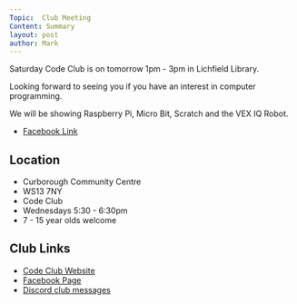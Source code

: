 ```yaml
---
Topic:  Club Meeting
Content: Summary
layout: post
author: Mark
---
```

Saturday Code Club is on tomorrow 1pm - 3pm
in Lichfield Library.

Looking forward to seeing you if you have an interest in computer programming.

We will be showing Raspberry Pi, Micro Bit, Scratch and the VEX IQ Robot.



* [Facebook Link](https://www.facebook.com/1481985248595237/posts/1735232553270504/)

## Location

* Curborough Community Centre
* WS13 7NY
* Code Club
* Wednesdays 5:30 - 6:30pm
* 7 - 15 year olds welcome

## Club Links

* [Code Club Website](https://lichfield-code-club.github.io/)
* [Facebook Page](https://www.facebook.com/LichfieldCoders)
* [Discord club messages](https://discord.gg/szz6xGK)
